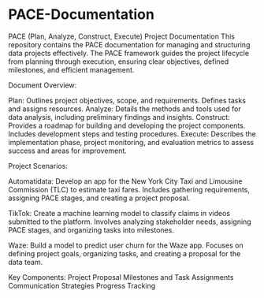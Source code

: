 # PACE-Documentation
PACE (Plan, Analyze, Construct, Execute) Project Documentation
This repository contains the PACE documentation for managing and structuring data projects effectively. The PACE framework guides the project lifecycle from planning through execution, ensuring clear objectives, defined milestones, and efficient management.

Document Overview:

Plan: Outlines project objectives, scope, and requirements. Defines tasks and assigns resources.
Analyze: Details the methods and tools used for data analysis, including preliminary findings and insights.
Construct: Provides a roadmap for building and developing the project components. Includes development steps and testing procedures.
Execute: Describes the implementation phase, project monitoring, and evaluation metrics to assess success and areas for improvement.

Project Scenarios:

Automatidata: Develop an app for the New York City Taxi and Limousine Commission (TLC) to estimate taxi fares. Includes gathering requirements, assigning PACE stages, and creating a project proposal.

TikTok: Create a machine learning model to classify claims in videos submitted to the platform. Involves analyzing stakeholder needs, assigning PACE stages, and organizing tasks into milestones.

Waze: Build a model to predict user churn for the Waze app. Focuses on defining project goals, organizing tasks, and creating a proposal for the data team.

Key Components:
Project Proposal
Milestones and Task Assignments
Communication Strategies
Progress Tracking
